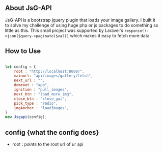 
## About JsG-API

JsG-API is a bootstrap jquery plugin that loads your image gallery. I built it to solve my challenge of using huge php or js packages to do something so little as this. This small project was supported by Laravel's `response()->json($query->paginate($val))` which makes it easy to fetch more data


## How to Use

```js

let config = {
    root : "http://localhost:8000/", 
    mainurl: "api/images/gallery/fetch",
    next_url : "",
    domroot : "app",
    ignition : "pull_images",
    next_btn : "load_more_img",
    close_btn : "close_gui",
    pick_type : "radio",
    imgAnchor : "loadImages",
}
new Jsgapi(config);
```

## config {what the config does}

- root : points to the root url of ur api
